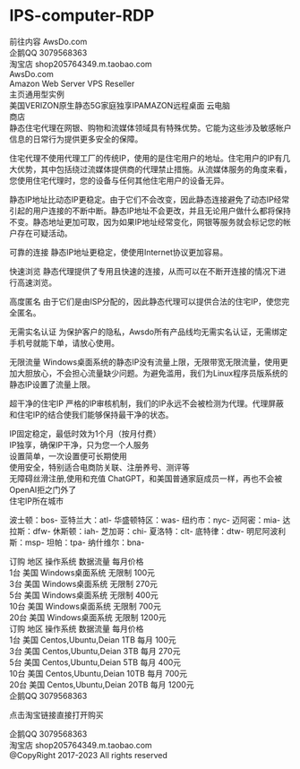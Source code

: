 # IPS-computer-RDP

前往内容 AwsDo.com  
企鹅QQ 3079568363  
淘宝店 shop205764349.m.taobao.com  
AwsDo.com  
Amazon Web Server VPS Reseller  
主页通用型实例  
美国VERIZON原生静态5G家庭独享IPAMAZON远程桌面 云电脑  
商店  
静态住宅代理在网银、购物和流媒体领域具有特殊优势。它能为这些涉及敏感帐户信息的日常行为提供更多安全的保障。  

住宅代理不使用代理工厂的传统IP，使用的是住宅用户的地址。住宅用户的IP有几大优势，其中包括绕过流媒体提供商的代理禁止措施。从流媒体服务的角度来看，您使用住宅代理时，您的设备与任何其他住宅用户的设备无异。  

静态IP地址比动态IP更稳定。由于它们不会改变，因此静态连接避免了动态IP经常引起的用户连接的不断中断。静态IP地址不会更改，并且无论用户做什么都将保持不变。静态地址更加可取，因为如果IP地址经常变化，网银等服务就会标记您的帐户存在可疑活动。  

可靠的连接
静态IP地址更稳定，使使用Internet协议更加容易。  

快速浏览
静态代理提供了专用且快速的连接，从而可以在不断开连接的情况下进行高速浏览。  

高度匿名
由于它们是由ISP分配的，因此静态代理可以提供合法的住宅IP，使您完全匿名。  

无需实名认证
为保护客户的隐私，Awsdo所有产品线均无需实名认证，无需绑定手机号就能下单，请放心使用。  

无限流量
Windows桌面系统的静态IP没有流量上限，无限带宽无限流量，使用更加大胆放心，不会担心流量缺少问题。为避免滥用，我们为Linux程序员版系统的静态IP设置了流量上限。  

超干净的住宅IP
严格的IP审核机制，我们的IP永远不会被检测为代理。代理屏蔽和住宅IP的结合使我们能够保持最干净的状态。  

IP固定稳定，最低时效为1个月（按月付费）  
IP独享，确保IP干净，只为您一个人服务  
设置简单，一次设置便可长期使用  
使用安全，特别适合电商防关联、注册养号、测评等  
无障碍丝滑注册,使用和充值 ChatGPT，和美国普通家庭成员一样，再也不会被OpenAI拒之门外了  
住宅IP所在城市  

波士顿：bos-
亚特兰大：atl-
华盛顿特区：was-
纽约市：nyc-
迈阿密：mia-
达拉斯：dfw-
休斯顿：iah-
芝加哥：chi-
夏洛特：clt-
底特律：dtw-
明尼阿波利斯：msp-
坦帕：tpa-
纳什维尔：bna-
 

订购	地区	操作系统	数据流量	每月价格  
1台	美国	Windows桌面系统	无限制	100元  
3台	美国	Windows桌面系统	无限制	270元  
5台	美国	Windows桌面系统	无限制	400元  
10台	美国	Windows桌面系统	无限制	700元  
20台	美国	Windows桌面系统	无限制	1200元  
订购	地区	操作系统	数据流量	每月价格  
1台	美国	Centos,Ubuntu,Deian	1TB 每月	100元  
3台	美国	Centos,Ubuntu,Deian	3TB 每月	270元  
5台	美国	Centos,Ubuntu,Deian	5TB 每月	400元  
10台	美国	Centos,Ubuntu,Deian	10TB 每月	700元  
20台	美国	Centos,Ubuntu,Deian	20TB 每月	1200元  
企鹅QQ 3079568363

点击淘宝链接直接打开购买  


企鹅QQ 3079568363   
淘宝店 shop205764349.m.taobao.com   
@CopyRight 2017-2023 All rights reserved  

 
